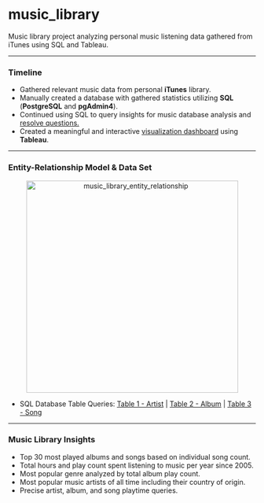 # music_library
Music library project analyzing personal music listening data gathered from iTunes using SQL and Tableau.

- - - -
### Timeline
- Gathered relevant music data from personal **iTunes** library.
- Manually created a database with gathered statistics utilizing **SQL** (**PostgreSQL** and **pgAdmin4**).
- Continued using SQL to query insights for music database analysis and [resolve questions.](https://github.com/jrgem/music_library/blob/main/SQL%20Queries/Music%20Database%20Analysis.md/ "resolve questions.")
- Created a meaningful and interactive [visualization dashboard](https://public.tableau.com/views/HistoricalMusicalTaste/Story1?:language=en-US&:display_count=n&:origin=viz_share_link/ "Visualization Dashboard") using **Tableau**.

- - - -
### Entity-Relationship Model & Data Set
<p align="center"><img width="431" alt="music_library_entity_relationship" src="https://github.com/jrgem/music_library/assets/145512344/316d4d86-0dc1-4bef-b0e3-c0e93647cd18">

- SQL Database Table Queries: [Table 1 - Artist](http://https://github.com/jrgem/music_library/blob/main/SQL%20Queries/creating_artist_table.sql/ "Table 1: Artist") | [Table 2 - Album](https://github.com/jrgem/music_library/blob/main/SQL%20Queries/creating_album_table.sql/ "Table 2: Album") | [Table 3 - Song](https://github.com/jrgem/music_library/blob/main/SQL%20Queries/creating_song_table.sql/ "Table 3: Song")

- - - -
### Music Library Insights
- Top 30 most played albums and songs based on individual song count.
- Total hours and play count spent listening to music per year since 2005.
- Most popular genre analyzed by total album play count.
- Most popular music artists of all time including their country of origin.
- Precise artist, album, and song playtime queries.
